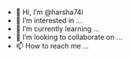 - 👋 Hi, I’m @harsha74l
- 👀 I’m interested in ...
- 🌱 I’m currently learning ...
- 💞️ I’m looking to collaborate on ...
- 📫 How to reach me ...

<!---
harsha74l/harsha74l is a ✨ special ✨ repository because its `README.md` (this file) appears on your GitHub profile.
You can click the Preview link to take a look at your changes.
--->
